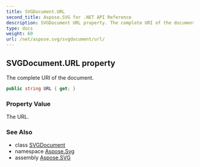 ```yaml
---
title: SVGDocument.URL
second_title: Aspose.SVG for .NET API Reference
description: SVGDocument URL property. The complete URI of the document
type: docs
weight: 60
url: /net/aspose.svg/svgdocument/url/
---
```

## SVGDocument.URL property

The complete URI of the document.

```csharp
public string URL { get; }
```

### Property Value

The URL.

### See Also

* class [SVGDocument](../)
* namespace [Aspose.Svg](../../../aspose.svg/)
* assembly [Aspose.SVG](../../../)

